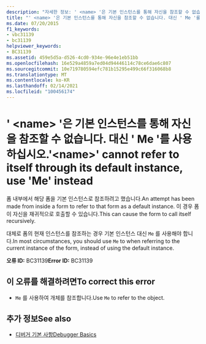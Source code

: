 ```yaml
---
description: "자세한 정보: ' <name> '은 기본 인스턴스를 통해 자신을 참조할 수 없습니다. 대신 ' Me '를 사용 하세요."
title: "' <name> '은 기본 인스턴스를 통해 자신을 참조할 수 없습니다. 대신 ' Me '를 사용 하십시오."
ms.date: 07/20/2015
f1_keywords:
- vbc31139
- bc31139
helpviewer_keywords:
- BC31139
ms.assetid: 459e5d5a-d526-4cd0-934e-96e4e1eb51bb
ms.openlocfilehash: 16e529a4859a7ed04d94446114c78ce6dae6c807
ms.sourcegitcommit: 10e719780594efc781b15295e499c66f316068b8
ms.translationtype: MT
ms.contentlocale: ko-KR
ms.lasthandoff: 02/14/2021
ms.locfileid: "100456174"
---
```

# <a name="name-cannot-refer-to-itself-through-its-default-instance-use-me-instead"></a><span data-ttu-id="c41fa-103">' \<name> '은 기본 인스턴스를 통해 자신을 참조할 수 없습니다. 대신 ' Me '를 사용 하십시오.</span><span class="sxs-lookup"><span data-stu-id="c41fa-103">'\<name>' cannot refer to itself through its default instance, use 'Me' instead</span></span>

<span data-ttu-id="c41fa-104">폼 내부에서 해당 폼을 기본 인스턴스로 참조하려고 했습니다.</span><span class="sxs-lookup"><span data-stu-id="c41fa-104">An attempt has been made from inside a form to refer to that form as a default instance.</span></span> <span data-ttu-id="c41fa-105">이 경우 폼이 자신을 재귀적으로 호출할 수 있습니다.</span><span class="sxs-lookup"><span data-stu-id="c41fa-105">This can cause the form to call itself recursively.</span></span>  
  
 <span data-ttu-id="c41fa-106">대체로 폼의 현재 인스턴스를 참조하는 경우 기본 인스턴스 대신 `Me` 를 사용해야 합니다.</span><span class="sxs-lookup"><span data-stu-id="c41fa-106">In most circumstances, you should use `Me` to when referring to the current instance of the form, instead of using the default instance.</span></span>  
  
 <span data-ttu-id="c41fa-107">**오류 ID:** BC31139</span><span class="sxs-lookup"><span data-stu-id="c41fa-107">**Error ID:** BC31139</span></span>  
  
## <a name="to-correct-this-error"></a><span data-ttu-id="c41fa-108">이 오류를 해결하려면</span><span class="sxs-lookup"><span data-stu-id="c41fa-108">To correct this error</span></span>  
  
- <span data-ttu-id="c41fa-109">`Me` 를 사용하여 개체를 참조합니다.</span><span class="sxs-lookup"><span data-stu-id="c41fa-109">Use `Me` to refer to the object.</span></span>  
  
## <a name="see-also"></a><span data-ttu-id="c41fa-110">추가 정보</span><span class="sxs-lookup"><span data-stu-id="c41fa-110">See also</span></span>

- [<span data-ttu-id="c41fa-111">디버거 기본 사항</span><span class="sxs-lookup"><span data-stu-id="c41fa-111">Debugger Basics</span></span>](/visualstudio/debugger/debugger-feature-tour)

